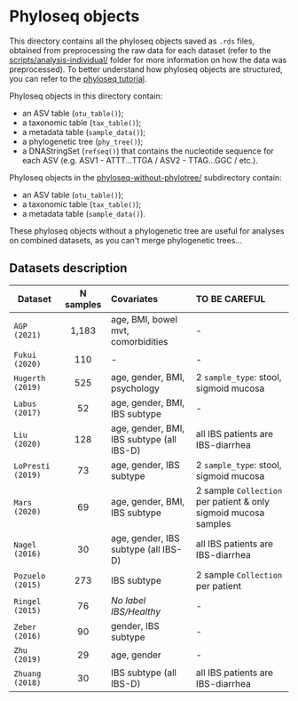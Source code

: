 # Phyloseq objects

This directory contains all the phyloseq objects saved as `.rds` files, obtained from preprocessing the raw data for each dataset (refer to the [scripts/analysis-individual/](../../scripts/analysis-individual/) folder for more information on how the data was preprocessed).
To better understand how phyloseq objects are structured, you can refer to the [phyloseq tutorial](https://joey711.github.io/phyloseq/import-data.html).

Phyloseq objects in this directory contain:
- an ASV table (`otu_table()`);
- a taxonomic table (`tax_table()`);
- a metadata table (`sample_data()`);
- a phylogenetic tree (`phy_tree()`);
- a DNAStringSet (`refseq()`) that contains the nucleotide sequence for each ASV (e.g. ASV1 - ATTT...TTGA / ASV2 - TTAG...GGC / etc.).

Phyloseq objects in the [phyloseq-without-phylotree/](./phyloseq-without-phylotree/) subdirectory contain:
- an ASV table (`otu_table()`);
- a taxonomic table (`tax_table()`);
- a metadata table (`sample_data()`).

These phyloseq objects without a phylogenetic tree are useful for analyses on combined datasets, as you can't merge phylogenetic trees...


## Datasets description

|     Dataset    | N samples |                  Covariates               |                        TO BE CAREFUL                           |
| -------------- | :-------: | :---------------------------------------- | :------------------------------------------------------------- |
|  `AGP (2021)`  |  1,183    |age, BMI, bowel mvt, comorbidities         |                    -                                           |
| `Fukui (2020)` |    110    |                    -                      |                    -                                           |
|`Hugerth (2019)`|    525    |age, gender, BMI, psychology               | 2 `sample_type`: stool, sigmoid mucosa                         |
| `Labus (2017)` |     52    |age, gender, BMI, IBS subtype              |                    -                                           |
|  `Liu (2020)`  |    128    |age, gender, BMI, IBS subtype (all IBS-D)  | all IBS patients are IBS-diarrhea                              |
|`LoPresti (2019)`|    73    |age, gender, IBS subtype                   | 2 `sample_type`: stool, sigmoid mucosa                         |
|  `Mars (2020)` |     69    |age, gender, BMI, IBS subtype              |2 sample `Collection` per patient & only sigmoid mucosa samples |
| `Nagel (2016)` |     30    |age, gender, IBS subtype (all IBS-D)       | all IBS patients are IBS-diarrhea                              |
|`Pozuelo (2015)`|    273    |IBS subtype                                | 2 sample `Collection` per patient                              |
|`Ringel (2015)` |     76    | _No label IBS/Healthy_                    |                    -                                           |
| `Zeber (2016)` |     90    |gender, IBS subtype                        |                    -                                           |
|  `Zhu (2019)`  |     29    |age, gender                                |                    -                                           |
|`Zhuang (2018)` |     30    |IBS subtype (all IBS-D)                    | all IBS patients are IBS-diarrhea                              |
